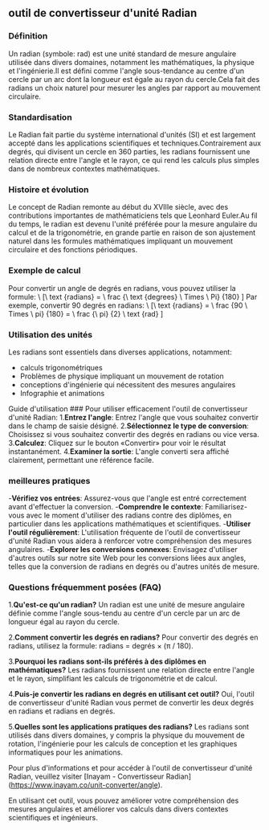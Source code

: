 ## outil de convertisseur d'unité Radian

### Définition
Un radian (symbole: rad) est une unité standard de mesure angulaire utilisée dans divers domaines, notamment les mathématiques, la physique et l'ingénierie.Il est défini comme l'angle sous-tendance au centre d'un cercle par un arc dont la longueur est égale au rayon du cercle.Cela fait des radians un choix naturel pour mesurer les angles par rapport au mouvement circulaire.

### Standardisation
Le Radian fait partie du système international d'unités (SI) et est largement accepté dans les applications scientifiques et techniques.Contrairement aux degrés, qui divisent un cercle en 360 parties, les radians fournissent une relation directe entre l'angle et le rayon, ce qui rend les calculs plus simples dans de nombreux contextes mathématiques.

### Histoire et évolution
Le concept de Radian remonte au début du XVIIIe siècle, avec des contributions importantes de mathématiciens tels que Leonhard Euler.Au fil du temps, le radian est devenu l'unité préférée pour la mesure angulaire du calcul et de la trigonométrie, en grande partie en raison de son ajustement naturel dans les formules mathématiques impliquant un mouvement circulaire et des fonctions périodiques.

### Exemple de calcul
Pour convertir un angle de degrés en radians, vous pouvez utiliser la formule:
\ [\ text {radians} = \ frac {\ text {degrees} \ Times \ Pi} {180} \]
Par exemple, convertir 90 degrés en radians:
\ [\ text {radians} = \ frac {90 \ Times \ pi} {180} = \ frac {\ pi} {2} \ text {rad} \]

### Utilisation des unités
Les radians sont essentiels dans diverses applications, notamment:
- calculs trigonométriques
- Problèmes de physique impliquant un mouvement de rotation
- conceptions d'ingénierie qui nécessitent des mesures angulaires
- Infographie et animations

Guide d'utilisation ###
Pour utiliser efficacement l'outil de convertisseur d'unité Radian:
1.**Entrez l'angle**: Entrez l'angle que vous souhaitez convertir dans le champ de saisie désigné.
2.**Sélectionnez le type de conversion**: Choisissez si vous souhaitez convertir des degrés en radians ou vice versa.
3.**Calculez**: Cliquez sur le bouton «Convertir» pour voir le résultat instantanément.
4.**Examiner la sortie**: L'angle converti sera affiché clairement, permettant une référence facile.

### meilleures pratiques
-**Vérifiez vos entrées**: Assurez-vous que l'angle est entré correctement avant d'effectuer la conversion.
-**Comprendre le contexte**: Familiarisez-vous avec le moment d'utiliser des radians contre des diplômes, en particulier dans les applications mathématiques et scientifiques.
-**Utiliser l'outil régulièrement**: L'utilisation fréquente de l'outil de convertisseur d'unité Radian vous aidera à renforcer votre compréhension des mesures angulaires.
-**Explorer les conversions connexes**: Envisagez d'utiliser d'autres outils sur notre site Web pour les conversions liées aux angles, telles que la conversion de radians en degrés ou d'autres unités de mesure.

### Questions fréquemment posées (FAQ)

1.**Qu'est-ce qu'un radian?**
Un radian est une unité de mesure angulaire définie comme l'angle sous-tendu au centre d'un cercle par un arc de longueur égal au rayon du cercle.

2.**Comment convertir les degrés en radians?**
Pour convertir des degrés en radians, utilisez la formule: radians = degrés × (π / 180).

3.**Pourquoi les radians sont-ils préférés à des diplômes en mathématiques?**
Les radians fournissent une relation directe entre l'angle et le rayon, simplifiant les calculs de trigonométrie et de calcul.

4.**Puis-je convertir les radians en degrés en utilisant cet outil?**
Oui, l'outil de convertisseur d'unité Radian vous permet de convertir les deux degrés en radians et radians en degrés.

5.**Quelles sont les applications pratiques des radians?**
Les radians sont utilisés dans divers domaines, y compris la physique du mouvement de rotation, l'ingénierie pour les calculs de conception et les graphiques informatiques pour les animations.

Pour plus d'informations et pour accéder à l'outil de convertisseur d'unité Radian, veuillez visiter [Inayam - Convertisseur Radian] (https://www.inayam.co/unit-converter/angle).

En utilisant cet outil, vous pouvez améliorer votre compréhension des mesures angulaires et améliorer vos calculs dans divers contextes scientifiques et ingénieurs.